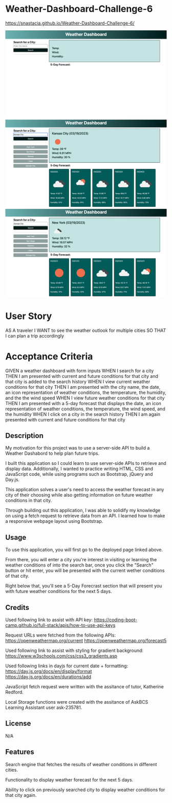 # Weather-Dashboard-Challenge-6

https://snastacia.github.io/Weather-Dashboard-Challenge-6/ 

![Weather Dashboard Homepage](assets/images/homepage1.png)
![Weather Dashboard Search](assets/images/homepage2.png)
![Weather Dashboard result from past search](assets/images/homepage3.png)

# User Story

AS A traveler
I WANT to see the weather outlook for multiple cities
SO THAT I can plan a trip accordingly

# Acceptance Criteria

GIVEN a weather dashboard with form inputs
WHEN I search for a city
THEN I am presented with current and future conditions for that city and that city is added to the search history
WHEN I view current weather conditions for that city
THEN I am presented with the city name, the date, an icon representation of weather conditions, the temperature, the humidity, and the the wind speed
WHEN I view future weather conditions for that city
THEN I am presented with a 5-day forecast that displays the date, an icon representation of weather conditions, the temperature, the wind speed, and the humidity
WHEN I click on a city in the search history
THEN I am again presented with current and future conditions for that city

## Description

My motivation for this project was to use a server-side API to build a Weather Dashabord to help plan future trips. 

I built this application so I could learn to use server-side APIs to retrieve and display data. Additionally, I wanted to practice writing HTML, CSS and JavaScript code, while using programs such as Bootstrap, jQuery and Day.js.

This application solves a user's need to access the weather forecast in any city of their choosing while also getting information on future weather conditions in that city. 

Through building out this application, I was able to solidify my knowledge on using a fetch request to retrieve data from an API. I learned how to make a responsive webpage layout using Bootstrap. 

## Usage

To use this application, you will first go to the deployed page linked above. 

From there, you will enter a city you're interest in visiting or learning the weather conditions of into the search bar, once you click the "Search" button or hit enter, you will be presented with the current wether conditions of that city. 

Right below that, you'll see a 5-Day Forecrast section that will present you with future weather conditions for the next 5 days. 

## Credits

Used following link to assist with API key:
https://coding-boot-camp.github.io/full-stack/apis/how-to-use-api-keys 

Request URLs were fetched from the following APIs:
https://openweathermap.org/current 
https://openweathermap.org/forecast5

Used following link to assist with styling for gradient background:
https://www.w3schools.com/css/css3_gradients.asp 

Used following links in dayjs for current date + formatting:
https://day.js.org/docs/en/display/format
https://day.js.org/docs/en/durations/add

JavaScript fetch request were written with the assitance of tutor, Katherine Redford.

Local Storage functions were created with the assitance of AskBCS Learning Assistant user ask-235781.

## License

N/A

## Features

Search engine that fetches the results of weather conditions in different cities. 

Functionality to display weather forecast for the next 5 days. 

Ability to click on previously searched city to display weather conditions for that city again. 
